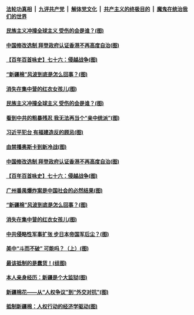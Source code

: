 ####  [法轮功真相](../../../../basic/blob/master/README.md?t=04020601) &nbsp;|&nbsp; [九评共产党](../../../../9ping.md/blob/master/README.md?t=04020601) &nbsp;|&nbsp; [解体党文化](../../../../jtdwh.md/blob/master/README.md?t=04020601)  &nbsp;|&nbsp; [共产主义的终极目的](../../../../gczydzjmd.md/blob/master/README.md?t=04020601) &nbsp;|&nbsp; [魔鬼在统治我们的世界](../../../../mgztzwmdsj.md/blob/master/README.md?t=04020601) 

#### [民族主义冲撞全球主义 受伤的会是谁？(图)](../pages/p4/967496.md?t=04020601) 

#### [中国修改选制 拜登政府认证香港不再高度自治(图)](../pages/p4/967396.md?t=04020601) 

#### [【百年百首咏史】七十六：侵越战争(图)](../pages/p4/967323.md?t=04020601) 


#### [“新疆棉”风波到底是怎么回事？(图)](../pages/p4/967269.md?t=04020601) 

#### [消失在集中营的红衣女孩儿(图)](../pages/p4/967267.md?t=04020601) 

#### [民族主义冲撞全球主义 受伤的会是谁？(图)](../pages/p4/967496.md?t=04020601) 


#### [看到中共的粗暴残忍 我无法再当个“亲中统派”(图)](../pages/p4/967404.md?t=04020601) 

#### [习近平犯台 有福建造反的顾忌(图)](../pages/p4/967401.md?t=04020601) 

#### [由禁播奥斯卡到新冷战(图)](../pages/p4/967399.md?t=04020601) 

#### [中国修改选制 拜登政府认证香港不再高度自治(图)](../pages/p4/967396.md?t=04020601) 


#### [【百年百首咏史】七十六：侵越战争(图)](../pages/p4/967323.md?t=04020601) 


#### [广州番禺爆炸案是中国社会的必然结果(图)](../pages/p4/967292.md?t=04020601) 


#### [“新疆棉”风波到底是怎么回事？(图)](../pages/p4/967269.md?t=04020601) 

#### [消失在集中营的红衣女孩儿(图)](../pages/p4/967267.md?t=04020601) 

#### [中共侵略性军事扩张 步日本帝国军后尘？(图)](../pages/p4/967266.md?t=04020601) 

#### [美中“斗而不破” 可能吗？（上）(图)](../pages/p4/967265.md?t=04020601) 


#### [最该抵制的是蠢货！(组图)](../pages/p4/967156.md?t=04020601) 

#### [本人亲身经历：新疆是个大监狱(图)](../pages/p4/967158.md?t=04020601) 

#### [新疆棉花——从“人权争议”到“外交对抗”(图)](../pages/p4/967151.md?t=04020601) 

#### [抵制新疆棉：人权行动的经济学驱动(图)](../pages/p4/967152.md?t=04020601) 

